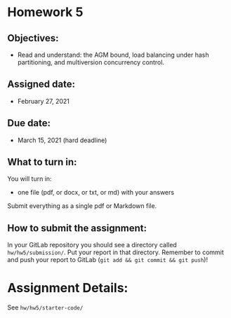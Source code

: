 # Homework 5

## Objectives:
  -  Read and understand: the AGM bound, load balancing under hash partitioning, and multiversion concurrency control.

## Assigned date:
  - February 27, 2021

## Due date:
  - March 15, 2021 (hard deadline)


## What to turn in:
You will turn in:
  - one file (pdf, or docx, or txt, or md) with your answers

Submit everything as a single pdf or Markdown file.

## How to submit the assignment:

In your GitLab repository you should see a directory called `hw/hw5/submission/`. Put your report in that directory. Remember to commit and push your report to GitLab (`git add && git commit && git push`)!

# Assignment Details:
See `hw/hw5/starter-code/`

